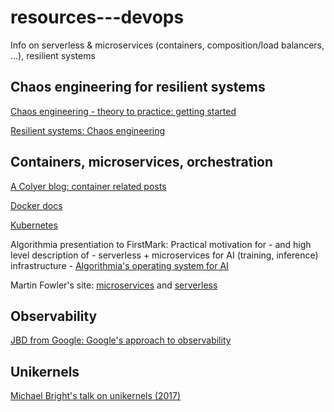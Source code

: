 # resources---devops
Info on serverless &amp; microservices (containers, composition/load balancers, ...), resilient systems

## Chaos engineering for resilient systems

<a href="https://www.gremlin.com/community/tutorials/4-chaos-experiments-to-start-with/" target="_blank">Chaos engineering - theory to practice: getting started</a>

<a href="https://www.gremlin.com/community/tutorials/chaos-engineering-the-history-principles-and-practice/" target="_blank">Resilient systems: Chaos engineering</a>

## Containers, microservices, orchestration

<a href="https://gist.github.com/acolyer/23043b422046803d0a78ceb934fa8cc0" target="_blank">A Colyer blog: container related posts</a>

<a href="https://docs.docker.com/" target="_blank">Docker docs</a>

<a href="https://kubernetes.io/" target="_blank">Kubernetes</a>

Algorithmia presentiation to FirstMark: Practical motivation for - and high level description of - serverless + microservices for AI (training, inference) infrastructure - <a href="http://firstmarkcap.com/insights/building-operating-system-ai/" target="_blank">Algorithmia's operating system for AI</a>

Martin Fowler's site: <a href="https://martinfowler.com/microservices/" target="_blank">microservices</a> and <a href="https://martinfowler.com/articles/serverless.html" target="_blank">serverless</a>

## Observability

<a href="https://medium.com/@rakyll/googles-approach-to-observability-frameworks-c89fc1f0e058" target="_blank">JBD from Google: Google's approach to observability</a>

## Unikernels

<a href="https://www.youtube.com/watch?v=24rvIB4_v4U" target="_blank">Michael Bright's talk on unikernels (2017)</a>
